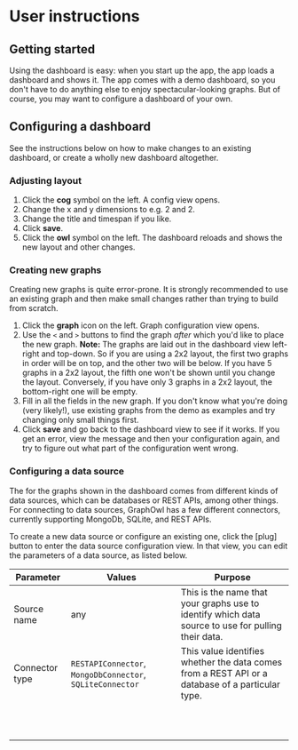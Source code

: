 # User instructions

## Getting started

Using the dashboard is easy: when you start up the app, the app loads a dashboard and shows it. The app comes with a demo dashboard, so you don't have to do anything else to enjoy spectacular-looking graphs. But of course, you may want to configure a dashboard of your own.

## Configuring a dashboard

See the instructions below on how to make changes to an existing dashboard, or create a wholly new dashboard altogether.

### Adjusting layout

1. Click the **cog** symbol on the left. A config view opens.
2. Change the x and y dimensions to e.g. 2 and 2.
3. Change the title and timespan if you like.
4. Click **save**.
5. Click the **owl** symbol on the left. The dashboard reloads and shows the new layout and other changes.

### Creating new graphs

Creating new graphs is quite error-prone. It is strongly recommended to use an existing graph and then make small changes rather than trying to build from scratch.

1. Click the **graph** icon on the left. Graph configuration view opens.
2. Use the `<` and `>` buttons to find the graph *after* which you'd like to place the new graph.
**Note:** The graphs are laid out in the dashboard view left-right and top-down. So if you are using a 2x2 layout, the first two graphs in order will be on top, and the other two will be below. If you have 5 graphs in a 2x2 layout, the fifth one won't be shown until you change the layout. Conversely, if you have only 3 graphs in a 2x2 layout, the bottom-right one will be empty.
3. Fill in all the fields in the new graph. If you don't know what you're doing (very likely!), use existing graphs from the demo as examples and try changing only small things first.
4. Click **save** and go back to the dashboard view to see if it works. If you get an error, view the message and then your configuration again, and try to figure out what part of the configuration went wrong.

### Configuring a data source

The for the graphs shown in the dashboard comes from different kinds of data sources, which can be databases or REST APIs, among other things. For connecting to data sources, GraphOwl has a few different connectors, currently supporting MongoDb, SQLite, and REST APIs.

To create a new data source or configure an existing one, click the [plug] button to enter the data source configuration view. In that view, you can edit the parameters of a data source, as listed below.

|Parameter|Values|Purpose|
|---|---|---|
|Source name|any|This is the name that your graphs use to identify which data source to use for pulling their data.|
|Connector type|`RESTAPIConnector`, `MongoDbConnector`, `SQLiteConnector`|This value identifies whether the data comes from a REST API or a database of a particular type.|
||||
||||
||||
||||
||||
||||
||||
||||
||||
||||
||||
